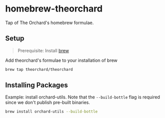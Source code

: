 # homebrew-theorchard

Tap of The Orchard's homebrew formulae.

## Setup

> Prerequisite: Install [brew](https://brew.sh/)

Add theorchard's formulae to your installation of brew

```sh
brew tap theorchard/theorchard
```

## Installing Packages

Example: install orchard-utils. Note that the `--build-bottle` flag is required
since we don't publish pre-built binaries.

```sh
brew install orchard-utils --build-bottle
```
